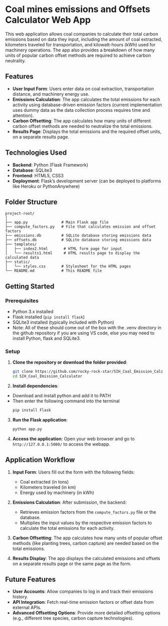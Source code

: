 # Coal mines emissions and Offsets Calculator Web App

This web application allows coal companies to calculate their total carbon emissions based on data they input, including the amount of coal extracted, kilometers traveled for transportation, and kilowatt-hours (kWh) used for machinery operations. The app also provides a breakdown of how many units of popular carbon offset methods are required to achieve carbon neutrality.

## Features

- **User Input Form**: Users enter data on coal extraction, transportation distance, and machinery energy use.
- **Emissions Calculation**: The app calculates the total emissions for each activity using database-driven emission factors (current implementation uses dummy data as the data collection process requires time and attention).
- **Carbon Offsetting**: The app calculates how many units of different carbon offset methods are needed to neutralize the total emissions.
- **Results Page**: Displays the total emissions and the required offset units, on a separate results page.

## Technologies Used

- **Backend**: Python (Flask Framework)
- **Database**: SQLite3
- **Frontend**: HTML5, CSS3
- **Deployment**: Flask’s development server (can be deployed to platforms like Heroku or PythonAnywhere)

## Folder Structure

```
project-root/
│
├── app.py               # Main Flask app file
├── compute_factors.py   # File that calculates emission and offset factors
├── emissions.db         # SQLite database storing emissions data
├── offsets.db           # SQLite database storing emissions data
├── templates/
│   ├── index2.html       # HTML form page for input
│   └── results1.html     # HTML results page to display the calculated data
├── static/
│   └── styles.css       # Stylesheet for the HTML pages
└── README.md            # This README file
```

## Getting Started

### Prerequisites

- Python 3.x installed
- Flask installed (`pip install flask`)
- SQLite3 installed (typically included with Python)
- Note: All of these should come out of the box with the .venv directory in the github repository if you are using VS code, else you may need to install Python, flask and SQLite3.

### Setup

1. **Clone the repository or download the folder provided**:
   ```bash
   git clone https://github.com/rocky-rock-star/SIH_Coal_Emission_Calculator.git
   cd SIH_Coal_Emission_Calculator
   ```

2. **Install dependencies**:
- Download and install python and add it to PATH
- Then enter the following command into the terminal
   ```bash
   pip install Flask
   ```

3. **Run the Flask application**:
   ```bash
   python app.py
   ```

4. **Access the application**:
   Open your web browser and go to `http://127.0.0.1:5000/` to access the webapp.


## Application Workflow

1. **Input Form**: Users fill out the form with the following fields:
   - Coal extracted (in tons)
   - Kilometers traveled (in km)
   - Energy used by machinery (in kWh)

2. **Emissions Calculation**: After submission, the backend:
   - Retrieves emission factors from the `compute_factors.py` file or the database.
   - Multiplies the input values by the respective emission factors to calculate the total emissions for each activity.

3. **Carbon Offsetting**: The app calculates how many units of popular offset methods (like planting trees, carbon capture) are needed based on the total emissions.

4. **Results Display**: The app displays the calculated emissions and offsets on a separate results page or the same page as the form.

## Future Features

- **User Accounts**: Allow companies to log in and track their emissions history.
- **API Integration**: Fetch real-time emission factors or offset data from external APIs.
- **Advanced Offsetting Options**: Provide more detailed offsetting options (e.g., different tree species, carbon capture technologies).